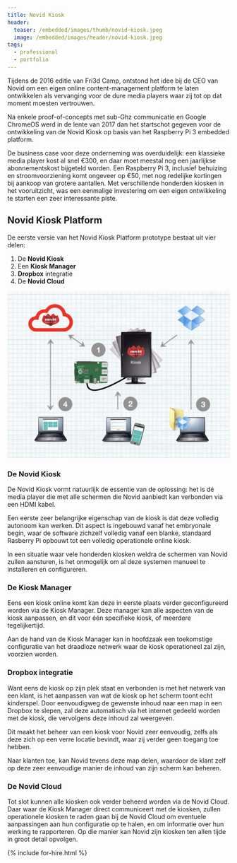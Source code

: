 ```yaml
---
title: Novid Kiosk
header:
  teaser: /embedded/images/thumb/novid-kiosk.jpeg
  image: /embedded/images/header/novid-kiosk.jpeg
tags:
  - professional
  - portfolio
---
```


Tijdens de 2016 editie van Fri3d Camp, ontstond het idee bij de CEO van Novid om een eigen online content-management platform te laten ontwikkelen als vervanging voor de dure media players waar zij tot op dat moment moesten vertrouwen.

Na enkele proof-of-concepts met sub-Ghz communicatie en Google ChromeOS werd in de lente van 2017 dan het startschot gegeven voor de ontwikkeling van de Novid Kiosk op basis van het Raspberry Pi 3 embedded platform.

De business case voor deze onderneming was overduidelijk: een klassieke media player kost al snel &euro;300, en daar moet meestal nog een jaarlijkse abonnementskost bijgeteld worden. Een Raspberry Pi 3, inclusief behuizing en stroomvoorziening komt ongeveer op &euro;50, met nog redelijke kortingen bij aankoop van grotere aantallen. Met verschillende honderden kiosken in het vooruitzicht, was een eenmalige investering om een eigen ontwikkeling te starten een zeer interessante piste.

## Novid Kiosk Platform

De eerste versie van het Novid Kiosk Platform prototype bestaat uit vier delen: 

1. De **Novid Kiosk**
2. Een **Kiosk Manager**
3. **Dropbox** integratie
4. De **Novid Cloud**

![Novid Kiosk Platform](/embedded/images/full/novid-kiosk-platform.jpeg)

### De Novid Kiosk

De Novid Kiosk vormt natuurlijk de essentie van de oplossing: het is dé media player die met alle schermen die Novid aanbiedt kan verbonden via een HDMI kabel.

Een eerste zeer belangrijke eigenschap van de kiosk is dat deze volledig autonoom kan werken. Dit aspect is ingebouwd vanaf het embryonale begin, waar de software zichzelf volledig vanaf een blanke, standaard Rasberry Pi opbouwt tot een volledig operationele online kiosk.

In een situatie waar vele honderden kiosken weldra de schermen van Novid zullen aansturen, is het onmogelijk om al deze systemen manueel te installeren en configureren.

### De Kiosk Manager

Eens een kiosk online komt kan deze in eerste plaats verder geconfigureerd worden via de Kiosk Manager. Deze manager kan alle aspecten van de kiosk aanpassen, en dit voor één specifieke kiosk, of meerdere tegelijkertijd.

Aan de hand van de Kiosk Manager kan in hoofdzaak een toekomstige configuratie van het draadloze netwerk waar de kiosk operationeel zal zijn, voorzien worden.

### Dropbox integratie

Want eens de kiosk op zijn plek staat en verbonden is met het netwerk van een klant, is het aanpassen van wat de kiosk op het scherm toont echt kinderspel. Door eenvoudigweg de gewenste inhoud naar een map in een Dropbox te slepen, zal deze automatisch via het internet gedeeld worden met de kiosk, die vervolgens deze inhoud zal weergeven.

Dit maakt het beheer van een kiosk voor Novid zeer eenvoudig, zelfs als deze zich op een verre locatie bevindt, waar zij verder geen toegang toe hebben.

Naar klanten toe, kan Novid tevens deze map delen, waardoor de klant zelf op deze zeer eenvoudige manier de inhoud van zijn scherm kan beheren.

### De Novid Cloud

Tot slot kunnen alle kiosken ook verder beheerd worden via de Novid Cloud. Daar waar de Kiosk Manager direct communiceert met de kiosken, zullen operationele kiosken te raden gaan bij de Novid Cloud om eventuele aanpassingen aan hun configuratie op te halen, en om informatie over hun werking te rapporteren. Op die manier kan Novid zijn kiosken ten allen tijde in groot detail opvolgen.

{% include for-hire.html %}
